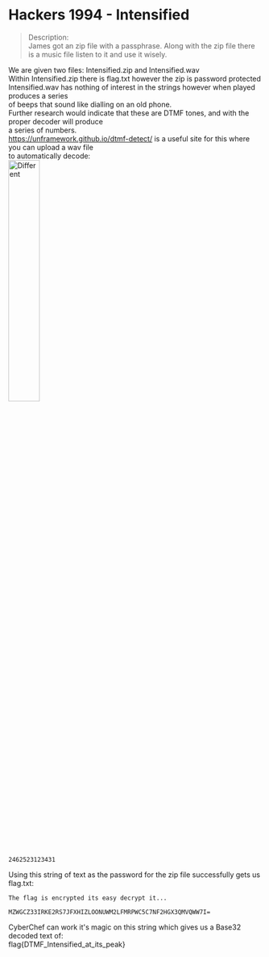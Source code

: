 # Hackers 1994 - Intensified

>Description: \
>James got an zip file with a passphrase. Along with the zip file there is a music file listen to it and use it wisely. 

We are given two files: Intensified.zip and Intensified.wav \
Within Intensified.zip there is flag.txt however the zip is password protected \
Intensified.wav has nothing of interest in the strings however when played produces a series \
of beeps that sound like dialling on an old phone. \
Further research would indicate that these are DTMF tones, and with the proper decoder will produce \
a series of numbers. \
https://unframework.github.io/dtmf-detect/ is a useful site for this where you can upload a wav file \
to automatically decode: \
<img src=https://user-images.githubusercontent.com/74765175/145130153-3a656683-048d-4131-85aa-df9f5b67d605.png width=35% height=35% alt=Different Thumnail Image>
```
2462523123431
```
Using this string of text as the password for the zip file successfully gets us flag.txt:
```
The flag is encrypted its easy decrypt it...
 
MZWGCZ33IRKE2RS7JFXHIZLOONUWM2LFMRPWC5C7NF2HGX3QMVQWW7I=
```
CyberChef can work it's magic on this string which gives us a Base32 decoded text of: \
flag{DTMF_Intensified_at_its_peak}
